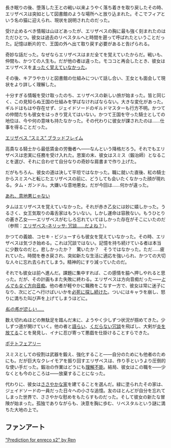 <!-- title: エリザベス・ローズ・ブラッドフレイム -->
<!-- status: 生存 -->

長き眠りの後、堕落した王との戦い以来ようやく落ち着きを取り戻したその時、エリザベスは突如として図書館のような場所へと放り込まれた。そこでフィアという名の猫に迎えられ、現状を説明されたのだった。

受け止めるべき情報は山ほどあったが、エリザベスの胸に最も強く刻まれたのはただひとつ。彼女は過去のリベスタルへと時間を遡って呼ばれたということだった。記憶は断片的で、王国の外へ出て取り戻す必要があると告げられる。

奇妙な話だった。なぜならエリザベスはまだ全てを覚えていたからだ。戦いも、仲間も、かつての人生も。だが他の者は違った。モココと再会したとき、彼女はエリザベスを[まったく覚えていなかった](https://www.youtube.com/live/2toZfafpyW8?si=7Td3cbu0PPDJkx27&t=606)。

その後、キアラやカリと図書館の仕組みについて話し合い、王女とも面会して現状をより詳しく理解した。

十分すぎる情報を受け取ったのち、エリザベスの新しい旅が始まった。皆と同じく、この見知らぬ王国の仕組みを学ばなければならない。大きな変化があった。ギルドはもはや存在せず、ジェイドソードのギルドマスターも行方不明。かつての仲間たちも彼女をはっきり覚えてはいない。かつて王国を守った騎士としての地位は、今や何の意味も持たなかった。その代わりに彼女が課されたのは……仕事を得ることだった。

[エリザベス “スミス” ブラッドフレイム](#embed:https://www.youtube.com/live/2toZfafpyW8?si=NAyI0H-VdaVYmt1i&t=1901)

高貴なる騎士から最低賃金の労働者へ——なんという降格だろう。それでもエリザベスは忠実に任務を受け入れた。思案の末、彼女はスミス（鍛冶師）となることを選び、それに合わせて自分なりの奇妙な肩書まで作り上げた。

だがもちろん、彼女の道は決して平坦ではなかった。職に就いた直後、紅の騎士からスミスへと転じたエリザベスの前に、どうしても会いたくなかった顔が現れる。タム・ガンドル。大嫌いな意地悪女。だが今回は……何かが違った。

[あれ、意地悪じゃない](#embed:https://www.youtube.com/live/2toZfafpyW8?si=cub9RWxGvm1oH9sK&t=2105)

タムはエリザベスを覚えていなかった。それが赤き乙女には妙に嬉しかった。うるさく、女王気取りの毒舌家はもういない。しかし運命は容赦ない。もうひとりの蒼き乙女——エリザベスがむしろ忘れていてほしかった存在がそこにいたのだ（参照：[エリザベス–ネリッサ: 冗談……だよね？](#edge:liz-nerissa)）。

かつての義娘、コセキ・ビジューすらも彼女を覚えていなかった。その時、エリザベスは気づき始める。これは冗談ではない。記憶を持ち続けている者は本当に少数なのだと。悲しかったか？　驚いたか？　そうではなかった。ただ……疲れていた。時間を巻き戻され、突如新たな生活に適応を強いられ、かつての大切な人々に忘れ去られてしまう。精神的にすり減っていたのだ。

それでも彼女は前へ進んだ。課題に集中すれば、この感情を脇へ押しやれると思った。だが、その計画もまた失敗に終わる。エリザベスは方向音痴だった——[*とんでもなく*方向音痴](https://www.youtube.com/live/2toZfafpyW8?si=y_o1ps5Fsgg5Gp0T&t=2561)。他の者が軽やかに職務をこなす一方で、彼女は常に迷子になり、次にどこへ行けばいいかを[必死に探し続けた](https://www.youtube.com/live/2toZfafpyW8?si=k7qXNc2nNN22aSHQ&t=3331)。ついにはキャラを崩し、怒りに満ちた叫び声を上げてしまうほどに。

[_私の馬が恋しい……_](#embed:https://www.youtube.com/live/2toZfafpyW8?si=PnLljHdIk11Y8jBm&t=3454)

数え切れぬほどの無駄足を踏んだ末に、ようやく少しずつ状況が掴めてきた。少しずつ道が開けていく。他の者と[語らい](https://www.youtube.com/live/2toZfafpyW8?si=ECQ3WNgCsEOouRSU&t=4018)、[くだらない冗談](https://www.youtube.com/live/2toZfafpyW8?si=HRKqbzfBMQze3nLm&t=4666)を飛ばし、大剣が[炎を放てる](https://www.youtube.com/live/2toZfafpyW8?si=rj1mAKCPPbUAYG2p&t=4782)ことを発見し、イナに忍び寄って悪戯を仕掛けることすらできた。

[ポテトフェアリー](#embed:https://www.youtube.com/live/2toZfafpyW8?si=R8Vy2HffirjAtLMt&t=6674)

スミスとしての役割は武器を鍛え、強化すること——自分のためにも他者のためにも。だが巨大なクレイモアを振り回すエリザベスは、作り手というより圧倒的な使い手だった。鍛冶の作業はどうにも[理解不能](https://www.youtube.com/live/2toZfafpyW8?si=sigydwBMx8Bvvkd-&t=7247)。結局、彼女はこの職を——少なくとも今のところは——放棄することになった。

代わりに、彼女は[ささやかな家](https://www.youtube.com/live/2toZfafpyW8?si=HlRR5c81lqUhhU2P&t=10915)を建てることを選んだ。緑に塗られたその家は、ジェイドソードの一員だった日々への小さな追憶。友のほとんどが自分を忘れてしまった世界で、ささやかな慰めをもたらすものだった。そして彼女の新たな冒険が始まった。孤独でありながらも、決意を胸に歩む、リベスタルという謎に満ちた大地の上で。

## ファンアート

["Prediction for enreco s2" by Ren](https://x.com/RenShifter/status/1902036192822247870)
